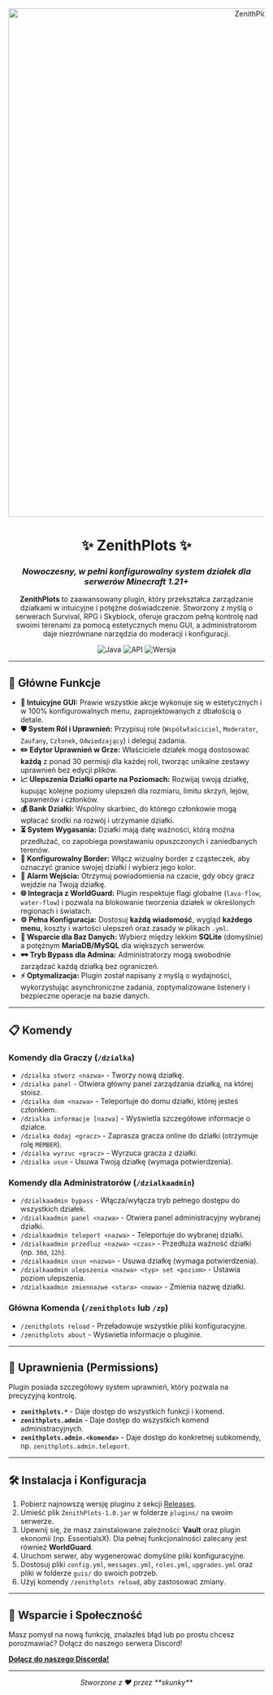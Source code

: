 <div align="center">

<img src="https://i.imgur.com/kFY5DFI.png" alt="ZenithPlots Banner" width="1000"/>

# ✨ ZenithPlots ✨
### _Nowoczesny, w pełni konfigurowalny system działek dla serwerów Minecraft 1.21+_

**ZenithPlots** to zaawansowany plugin, który przekształca zarządzanie działkami w intuicyjne i potężne doświadczenie. Stworzony z myślą o serwerach Survival, RPG i Skyblock, oferuje graczom pełną kontrolę nad swoimi terenami za pomocą estetycznych menu GUI, a administratorom daje niezrównane narzędzia do moderacji i konfiguracji.

![Java](https://img.shields.io/badge/Java-21-blue?style=for-the-badge&logo=openjdk)
![API](https://img.shields.io/badge/API-Paper_1.21+-orange?style=for-the-badge)
![Wersja](https://img.shields.io/badge/Wersja-1.0-brightgreen?style=for-the-badge)

</div>

---

## 🚀 Główne Funkcje

-   **💎 Intuicyjne GUI:** Prawie wszystkie akcje wykonuje się w estetycznych i w 100% konfigurowalnych menu, zaprojektowanych z dbałością o detale.
-   **🛡️ System Ról i Uprawnień:** Przypisuj role (`Współwłaściciel`, `Moderator`, `Zaufany`, `Członek`, `Odwiedzający`) i deleguj zadania.
-   **✏️ Edytor Uprawnień w Grze:** Właściciele działek mogą dostosować **każdą** z ponad 30 permisji dla każdej roli, tworząc unikalne zestawy uprawnień bez edycji plików.
-   **📈 Ulepszenia Działki oparte na Poziomach:** Rozwijaj swoją działkę, kupując kolejne poziomy ulepszeń dla rozmiaru, limitu skrzyń, lejów, spawnerów i członków.
-   **💰 Bank Działki:** Wspólny skarbiec, do którego członkowie mogą wpłacać środki na rozwój i utrzymanie działki.
-   **⏳ System Wygasania:** Działki mają datę ważności, którą można przedłużać, co zapobiega powstawaniu opuszczonych i zaniedbanych terenów.
-   **🔮 Konfigurowalny Border:** Włącz wizualny border z cząsteczek, aby oznaczyć granice swojej działki i wybierz jego kolor.
-   **🔔 Alarm Wejścia:** Otrzymuj powiadomienia na czacie, gdy obcy gracz wejdzie na Twoją działkę.
-   **🌐 Integracja z WorldGuard:** Plugin respektuje flagi globalne (`lava-flow`, `water-flow`) i pozwala na blokowanie tworzenia działek w określonych regionach i światach.
-   **⚙️ Pełna Konfiguracja:** Dostosuj **każdą wiadomość**, wygląd **każdego menu**, koszty i wartości ulepszeń oraz zasady w plikach `.yml`.
-   **💾 Wsparcie dla Baz Danych:** Wybierz między lekkim **SQLite** (domyślnie) a potężnym **MariaDB/MySQL** dla większych serwerów.
-   **🕶️ Tryb Bypass dla Admina:** Administratorzy mogą swobodnie zarządzać każdą działką bez ograniczeń.
-   **⚡ Optymalizacja:** Plugin został napisany z myślą o wydajności, wykorzystując asynchroniczne zadania, zoptymalizowane listenery i bezpieczne operacje na bazie danych.

---

## 📋 Komendy

### Komendy dla Graczy (`/dzialka`)
-   `/dzialka stworz <nazwa>` - Tworzy nową działkę.
-   `/dzialka panel` - Otwiera główny panel zarządzania działką, na której stoisz.
-   `/dzialka dom <nazwa>` - Teleportuje do domu działki, której jesteś członkiem.
-   `/dzialka informacje [nazwa]` - Wyświetla szczegółowe informacje o działce.
-   `/dzialka dodaj <gracz>` - Zaprasza gracza online do działki (otrzymuje rolę `MEMBER`).
-   `/dzialka wyrzuc <gracz>` - Wyrzuca gracza z działki.
-   `/dzialka usun` - Usuwa Twoją działkę (wymaga potwierdzenia).

### Komendy dla Administratorów (`/dzialkaadmin`)
-   `/dzialkaadmin bypass` - Włącza/wyłącza tryb pełnego dostępu do wszystkich działek.
-   `/dzialkaadmin panel <nazwa>` - Otwiera panel administracyjny wybranej działki.
-   `/dzialkaadmin teleport <nazwa>` - Teleportuje do wybranej działki.
-   `/dzialkaadmin przedluz <nazwa> <czas>` - Przedłuża ważność działki (np. `30d`, `12h`).
-   `/dzialkaadmin usun <nazwa>` - Usuwa działkę (wymaga potwierdzenia).
-   `/dzialkaadmin ulepszenia <nazwa> <typ> set <poziom>` - Ustawia poziom ulepszenia.
-   `/dzialkaadmin zmiennazwe <stara> <nowa>` - Zmienia nazwę działki.

### Główna Komenda (`/zenithplots` lub `/zp`)
-   `/zenithplots reload` - Przeładowuje wszystkie pliki konfiguracyjne.
-   `/zenithplots about` - Wyświetla informacje o pluginie.

---

## 🔑 Uprawnienia (Permissions)

Plugin posiada szczegółowy system uprawnień, który pozwala na precyzyjną kontrolę.
-   **`zenithplots.*`** - Daje dostęp do wszystkich funkcji i komend.
-   **`zenithplots.admin`** - Daje dostęp do wszystkich komend administracyjnych.
-   **`zenithplots.admin.<komenda>`** - Daje dostęp do konkretnej subkomendy, np. `zenithplots.admin.teleport`.

---

## 🛠️ Instalacja i Konfiguracja

1.  Pobierz najnowszą wersję pluginu z sekcji [Releases](https://github.com/skunkyy/ZenithPlots/releases).
2.  Umieść plik `ZenithPlots-1.0.jar` w folderze `plugins/` na swoim serwerze.
3.  Upewnij się, że masz zainstalowane zależności: **Vault** oraz plugin ekonomii (np. EssentialsX). Dla pełnej funkcjonalności zalecany jest również **WorldGuard**.
4.  Uruchom serwer, aby wygenerować domyślne pliki konfiguracyjne.
5.  Dostosuj pliki `config.yml`, `messages.yml`, `roles.yml`, `upgrades.yml` oraz pliki w folderze `guis/` do swoich potrzeb.
6.  Użyj komendy `/zenithplots reload`, aby zastosować zmiany.

---

## 🤝 Wsparcie i Społeczność

Masz pomysł na nową funkcję, znalazłeś błąd lub po prostu chcesz porozmawiać? Dołącz do naszego serwera Discord!

**[Dołącz do naszego Discorda!](https://discord.gg/XYxj8byb8T)**

---
<div align="center">
  <em>Stworzone z ❤️ przez **skunky**</em>
</div>

